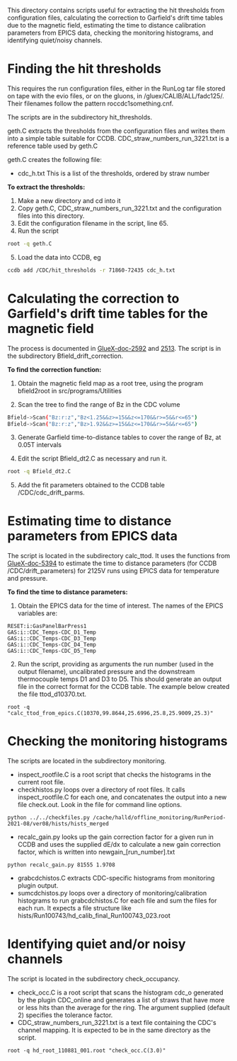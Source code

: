This directory contains scripts useful for extracting the hit thresholds from configuration files, calculating the correction to Garfield's drift time tables due to the magnetic field, estimating the time to distance calibration parameters from EPICS data, checking the monitoring histograms, and identifying quiet\/noisy channels.

# Finding the hit thresholds 

This requires the run configuration files, either in the RunLog tar file stored on tape with the evio files, or on the gluons, in /gluex/CALIB/ALL/fadc125/.  Their filenames follow the pattern roccdc1something.cnf.

The scripts are in the subdirectory hit\_thresholds.

geth.C extracts the thresholds from the configuration files and writes them into a simple table suitable for CCDB.
CDC\_straw\_numbers\_run\_3221.txt is a reference table used by geth.C

geth.C creates the following file:
- cdc\_h.txt  This is a list of the thresholds, ordered by straw number


**To extract the thresholds:**

1. Make a new directory and cd into it
2. Copy geth.C, CDC\_straw\_numbers\_run\_3221.txt and the configuration files into this directory.  
3. Edit the configuration filename in the script, line 65.
4. Run the script 
```sh
root -q geth.C 
```
5. Load the data into CCDB, eg
```sh
ccdb add /CDC/hit_thresholds -r 71860-72435 cdc_h.txt
```


# Calculating the correction to Garfield's drift time tables for the magnetic field

The process is documented in [GlueX-doc-2592](https://halldweb.jlab.org/doc-private/DocDB/ShowDocument?docid=2592) and [2513](https://halldweb.jlab.org/doc-private/DocDB/ShowDocument?docid=2513).
The script is in the subdirectory Bfield\_drift\_correction.

**To find the correction function:**

1. Obtain the magnetic field map as a root tree, using the program bfield2root in src/programs/Utilities

2. Scan the tree to find the range of Bz in the CDC volume 

```sh
Bfield->Scan("Bz:r:z","Bz<1.25&&z>=15&&z<=170&&r>=5&&r<=65")
Bfield->Scan("Bz:r:z","Bz>1.92&&z>=15&&z<=170&&r>=5&&r<=65")
```

3. Generate Garfield time-to-distance tables to cover the range of Bz, at 0.05T intervals 

4. Edit the script Bfield\_dt2.C as necessary and run it.  
```sh
root -q Bfield_dt2.C
```

5. Add the fit parameters obtained to the CCDB table /CDC/cdc\_drift\_parms.


# Estimating time to distance parameters from EPICS data

The script is located in the subdirectory calc\_ttod.  It uses the functions from [GlueX-doc-5394](https://halldweb.jlab.org/doc-private/DocDB/ShowDocument?docid=5394) to estimate the time to distance parameters (for CCDB /CDC/drift\_parameters) for 2125V runs using EPICS data for temperature and pressure.

**To find the time to distance parameters:**

1. Obtain the EPICS data for the time of interest.  The names of the EPICS variables are:
```
RESET:i:GasPanelBarPress1
GAS:i::CDC_Temps-CDC_D1_Temp
GAS:i::CDC_Temps-CDC_D3_Temp
GAS:i::CDC_Temps-CDC_D4_Temp
GAS:i::CDC_Temps-CDC_D5_Temp
```

2. Run the script, providing as arguments the run number (used in the output filename), uncalibrated pressure and the downstream thermocouple temps D1 and D3 to D5.  This should generate an output file in the correct format for the CCDB table.  The example below created the file ttod\_d10370.txt.

```
root -q "calc_ttod_from_epics.C(10370,99.8644,25.6996,25.8,25.9009,25.3)"
```

# Checking the monitoring histograms

The scripts are located in the subdirectory monitoring. 

- inspect\_rootfile.C is a root script that checks the histograms in the current root file. 
- checkhistos.py loops over a directory of root files. It calls inspect\_rootfile.C for each one, and concatenates the output into a new file check.out. Look in the file for command line options. 
```
python ../../checkfiles.py /cache/halld/offline_monitoring/RunPeriod-2021-08/ver08/hists/hists_merged
```
- recalc\_gain.py looks up the gain correction factor for a given run in CCDB and uses the supplied dE/dx to calculate a new gain correction factor, which is written into newgain\_\[run\_number\].txt
```
python recalc_gain.py 81555 1.9708
```
- grabcdchistos.C extracts CDC\-specific histograms from monitoring plugin output.
- sumcdchistos.py loops over a directory of monitoring/calibration histograms to run grabcdchistos.C for each file and sum the files for each run. It expects a file structure like hists/Run100743/hd\_calib\_final\_Run100743\_023.root 

# Identifying quiet and\/or noisy channels

The script is located in the subdirectory check_occupancy.

- check_occ.C is a root script that scans the histogram cdc_o generated by the plugin CDC_online and generates a list of straws that have more or less hits than the average for the ring. The argument supplied (default 2) specifies the tolerance factor. 
- CDC_straw_numbers_run_3221.txt is a text file containing the CDC's channel mapping. It is expected to be in the same directory as the script. 
```
root -q hd_root_110881_001.root "check_occ.C(3.0)"
```